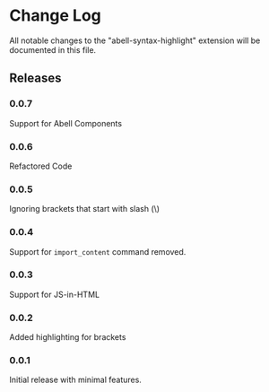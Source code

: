 # Change Log

All notable changes to the "abell-syntax-highlight" extension will be documented in this file.

## Releases

### 0.0.7
Support for Abell Components

### 0.0.6
Refactored Code

### 0.0.5
Ignoring brackets that start with slash (\\)

### 0.0.4
Support for `import_content` command removed.

### 0.0.3

Support for JS-in-HTML

### 0.0.2

Added highlighting for brackets

### 0.0.1

Initial release with minimal features.

